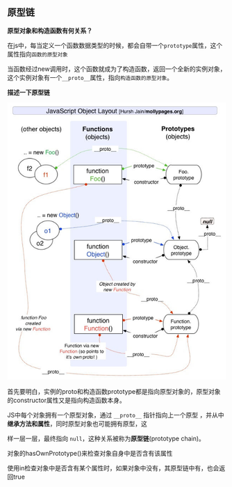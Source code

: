 ## 原型链

**原型对象和构造函数有何关系？**

在js中，每当定义一个函数数据类型的时候，都会自带一个`prototype`属性，这个属性指向`函数的原型对象`

当函数经过new调用时，这个函数就成为了构造函数，返回一个全新的实例对象，这个实例对象有一个`__proto__`属性，指向`构造函数的原型对象`。

**描述一下原型链**

![经典原型链图谱](../../img/proto.jpg)

首先要明白，实例的proto和构造函数prototype都是指向原型对象的，原型对象的constructor属性又是指向构造函数本身。

JS中每个对象拥有一个原型对象，通过 `__proto__` 指针指向上一个原型 ，并从中**继承方法和属性**，同时原型对象也可能拥有原型，这

样一层一层，最终指向 `null`，这种关系被称为**原型链**(prototype chain)。

对象的hasOwnPrototype()来检查对象自身中是否含有该属性

使用in检查对象中是否含有某个属性时，如果对象中没有，其原型链中有，也会返回true